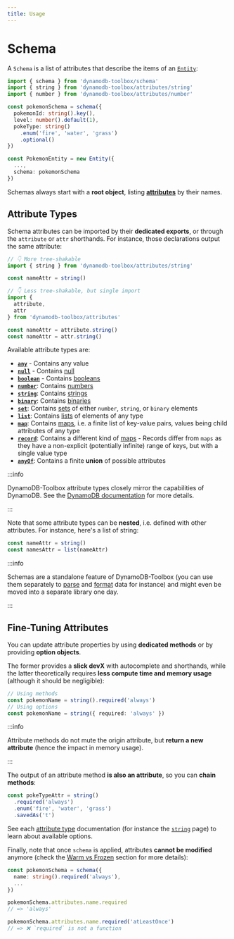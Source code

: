 ```yaml
---
title: Usage
---
```


# Schema

A `Schema` is a list of attributes that describe the items of an [`Entity`](../../3-entities/1-usage/index.md):

```ts
import { schema } from 'dynamodb-toolbox/schema'
import { string } from 'dynamodb-toolbox/attributes/string'
import { number } from 'dynamodb-toolbox/attributes/number'

const pokemonSchema = schema({
  pokemonId: string().key(),
  level: number().default(1),
  pokeType: string()
    .enum('fire', 'water', 'grass')
    .optional()
})

const PokemonEntity = new Entity({
  ...,
  schema: pokemonSchema
})
```

Schemas always start with a **root object**, listing [**attributes**](#attributes) by their names.

## Attribute Types

Schema attributes can be imported by their **dedicated exports**, or through the `attribute` or `attr` shorthands. For instance, those declarations output the same attribute:

```ts
// 👇 More tree-shakable
import { string } from 'dynamodb-toolbox/attributes/string'

const nameAttr = string()

// 👇 Less tree-shakable, but single import
import {
  attribute,
  attr
} from 'dynamodb-toolbox/attributes'

const nameAttr = attribute.string()
const nameAttr = attr.string()
```

Available attribute types are:

- [**`any`**](../5-any/index.md) - Contains any value
- [**`null`**](../6-null/index.md) - Contains [null](https://docs.aws.amazon.com/amazondynamodb/latest/developerguide/HowItWorks.NamingRulesDataTypes.html#HowItWorks.DataTypes)
- [**`boolean`**](../7-boolean/index.md) - Contains [booleans](https://docs.aws.amazon.com/amazondynamodb/latest/developerguide/HowItWorks.NamingRulesDataTypes.html#HowItWorks.DataTypes)
- [**`number`**](../8-number/index.md): Contains [numbers](https://docs.aws.amazon.com/amazondynamodb/latest/developerguide/HowItWorks.NamingRulesDataTypes.html#HowItWorks.DataTypes)
- [**`string`**](../9-string/index.md): Contains [strings](https://docs.aws.amazon.com/amazondynamodb/latest/developerguide/HowItWorks.NamingRulesDataTypes.html#HowItWorks.DataTypes)
- [**`binary`**](../10-binary/index.md): Contains [binaries](https://docs.aws.amazon.com/amazondynamodb/latest/developerguide/HowItWorks.NamingRulesDataTypes.html#HowItWorks.DataTypes)
- [**`set`**](../11-set/index.md): Contains [sets](https://docs.aws.amazon.com/amazondynamodb/latest/developerguide/HowItWorks.NamingRulesDataTypes.html#HowItWorks.DataTypes) of either `number`, `string`, or `binary` elements
- [**`list`**](../12-list/index.md): Contains [lists](https://docs.aws.amazon.com/amazondynamodb/latest/developerguide/HowItWorks.NamingRulesDataTypes.html#HowItWorks.DataTypes) of elements of any type
- [**`map`**](../13-map/index.md): Contains [maps](https://docs.aws.amazon.com/amazondynamodb/latest/developerguide/HowItWorks.NamingRulesDataTypes.html#HowItWorks.DataTypes), i.e. a finite list of key-value pairs, values being child attributes of any type
- [**`record`**](../14-record/index.md): Contains a different kind of [maps](https://docs.aws.amazon.com/amazondynamodb/latest/developerguide/HowItWorks.NamingRulesDataTypes.html#HowItWorks.DataTypes) - Records differ from `maps` as they have a non-explicit (potentially infinite) range of keys, but with a single value type
- [**`anyOf`**](../5-any/index.md): Contains a finite **union** of possible attributes

:::info

DynamoDB-Toolbox attribute types closely mirror the capabilities of DynamoDB. See the [DynamoDB documentation](https://docs.aws.amazon.com/amazondynamodb/latest/developerguide/HowItWorks.NamingRulesDataTypes.html#HowItWorks.DataTypes) for more details.

:::

Note that some attribute types can be **nested**, i.e. defined with other attributes. For instance, here's a list of string:

```ts
const nameAttr = string()
const namesAttr = list(nameAttr)
```

:::info

Schemas are a standalone feature of DynamoDB-Toolbox (you can use them separately to [parse](../16-actions/1-parse.md) and [format](../16-actions/2-format.md) data for instance) and might even be moved into a separate library one day.

:::

## Fine-Tuning Attributes

You can update attribute properties by using **dedicated methods** or by providing **option objects**.

The former provides a **slick devX** with autocomplete and shorthands, while the latter theoretically requires **less compute time and memory usage** (although it should be negligible):

```ts
// Using methods
const pokemonName = string().required('always')
// Using options
const pokemonName = string({ required: 'always' })
```

:::info

Attribute methods do not mute the origin attribute, but **return a new attribute** (hence the impact in memory usage).

:::

The output of an attribute method **is also an attribute**, so you can **chain methods**:

```ts
const pokeTypeAttr = string()
  .required('always')
  .enum('fire', 'water', 'grass')
  .savedAs('t')
```

See each [attribute type](#attribute-types) documentation (for instance the [`string`](../9-string/index.md) page) to learn about available options.

Finally, note that once `schema` is applied, attributes **cannot be modified** anymore (check the [Warm vs Frozen](../2-warm-vs-frozen/index.md) section for more details):

```ts
const pokemonSchema = schema({
  name: string().required('always'),
  ...
})

pokemonSchema.attributes.name.required
// => 'always'

pokemonSchema.attributes.name.required('atLeastOnce')
// => ❌ `required` is not a function
```

